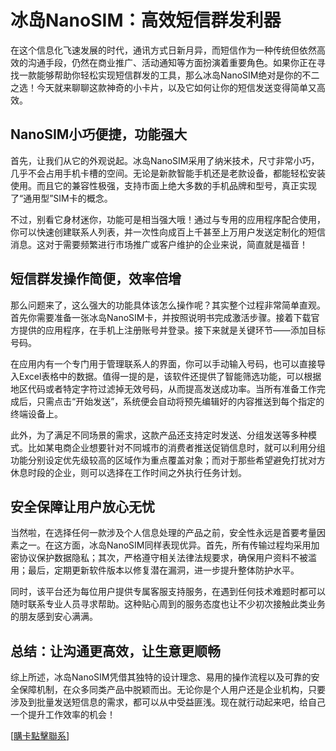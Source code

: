 # 冰岛NanoSIM：高效短信群发利器

在这个信息化飞速发展的时代，通讯方式日新月异，而短信作为一种传统但依然高效的沟通手段，仍然在商业推广、活动通知等方面扮演着重要角色。如果你正在寻找一款能够帮助你轻松实现短信群发的工具，那么冰岛NanoSIM绝对是你的不二之选！今天就来聊聊这款神奇的小卡片，以及它如何让你的短信发送变得简单又高效。

## NanoSIM小巧便捷，功能强大

首先，让我们从它的外观说起。冰岛NanoSIM采用了纳米技术，尺寸非常小巧，几乎不会占用手机卡槽的空间。无论是新款智能手机还是老款设备，都能轻松安装使用。而且它的兼容性极强，支持市面上绝大多数的手机品牌和型号，真正实现了“通用型”SIM卡的概念。

不过，别看它身材迷你，功能可是相当强大哦！通过与专用的应用程序配合使用，你可以快速创建联系人列表，并一次性向成百上千甚至上万用户发送定制化的短信消息。这对于需要频繁进行市场推广或客户维护的企业来说，简直就是福音！

## 短信群发操作简便，效率倍增

那么问题来了，这么强大的功能具体该怎么操作呢？其实整个过程非常简单直观。首先你需要准备一张冰岛NanoSIM卡，并按照说明书完成激活步骤。接着下载官方提供的应用程序，在手机上注册账号并登录。接下来就是关键环节——添加目标号码。

在应用内有一个专门用于管理联系人的界面，你可以手动输入号码，也可以直接导入Excel表格中的数据。值得一提的是，该软件还提供了智能筛选功能，可以根据地区代码或者特定字符过滤掉无效号码，从而提高发送成功率。当所有准备工作完成后，只需点击“开始发送”，系统便会自动将预先编辑好的内容推送到每个指定的终端设备上。

此外，为了满足不同场景的需求，这款产品还支持定时发送、分组发送等多种模式。比如某电商企业想要针对不同城市的消费者推送促销信息时，就可以利用分组功能分别设定优先级较高的区域作为重点覆盖对象；而对于那些希望避免打扰对方休息时段的企业，则可以选择在工作时间之外执行任务计划。

## 安全保障让用户放心无忧

当然啦，在选择任何一款涉及个人信息处理的产品之前，安全性永远是首要考量因素之一。在这方面，冰岛NanoSIM同样表现优异。首先，所有传输过程均采用加密协议保护数据隐私；其次，严格遵守相关法律法规要求，确保用户资料不被滥用；最后，定期更新软件版本以修复潜在漏洞，进一步提升整体防护水平。

同时，该平台还为每位用户提供专属客服支持服务，在遇到任何技术难题时都可以随时联系专业人员寻求帮助。这种贴心周到的服务态度也让不少初次接触此类业务的朋友感到安心满满。

## 总结：让沟通更高效，让生意更顺畅

综上所述，冰岛NanoSIM凭借其独特的设计理念、易用的操作流程以及可靠的安全保障机制，在众多同类产品中脱颖而出。无论你是个人用户还是企业机构，只要涉及到批量发送短信息的需求，都可以从中受益匪浅。现在就行动起来吧，给自己一个提升工作效率的机会！

[[購卡點擊聯系](https://t.me/s/esim1088)]